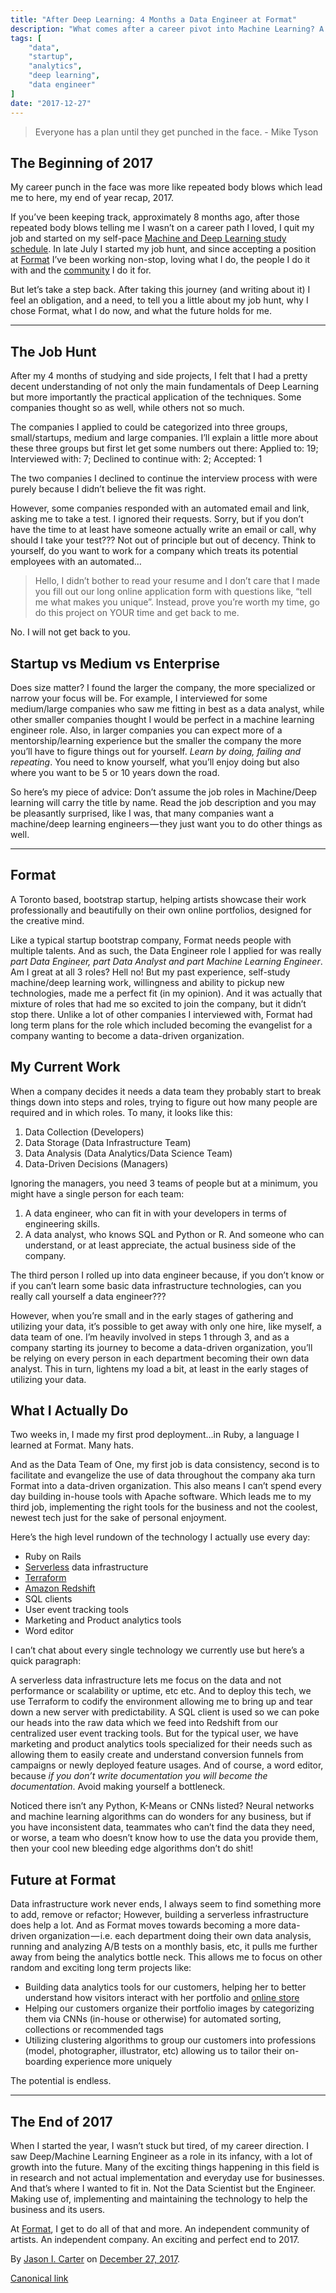```yaml
---
title: "After Deep Learning: 4 Months a Data Engineer at Format"
description: "What comes after a career pivot into Machine Learning? A career in Data Engineering at Format"
tags: [
    "data",
    "startup",
    "analytics",
    "deep learning",
    "data engineer"
]
date: "2017-12-27"
---
```


> Everyone has a plan until they get punched in the face.
> \- Mike Tyson

## The Beginning of 2017

My career punch in the face was more like repeated body blows which lead me to here, my end of year recap, 2017.

If you’ve been keeping track, approximately 8 months ago, after those repeated body blows telling me I wasn’t on a career path I loved, I quit my job and started on my self-pace [Machine and Deep Learning study schedule](https://towardsdatascience.com/4-months-of-machine-deep-learning-89f6ab56a2fd). In late July I started my job hunt, and since accepting a position at [Format](https://www.format.com) I’ve been working non-stop, loving what I do, the people I do it with and the [community](https://www.format.com/magazine) I do it for.

But let’s take a step back. After taking this journey (and writing about it) I feel an obligation, and a need, to tell you a little about my job hunt, why I chose Format, what I do now, and what the future holds for me.

* * *

## The Job Hunt

After my 4 months of studying and side projects, I felt that I had a pretty decent understanding of not only the main fundamentals of Deep Learning but more importantly the practical application of the techniques. Some companies thought so as well, while others not so much.

The companies I applied to could be categorized into three groups, small/startups, medium and large companies. I’ll explain a little more about these three groups but first let get some numbers out there: Applied to: 19; Interviewed with: 7; Declined to continue with: 2; Accepted: 1

The two companies I declined to continue the interview process with were purely because I didn’t believe the fit was right.

However, some companies responded with an automated email and link, asking me to take a test. I ignored their requests. Sorry, but if you don’t have the time to at least have someone actually write an email or call, why should I take your test??? Not out of principle but out of decency. Think to yourself, do you want to work for a company which treats its potential employees with an automated…

> Hello, I didn’t bother to read your resume and I don’t care that I made you fill out our long online application form with questions like, “tell me what makes you unique”. Instead, prove you’re worth my time, go do this project on YOUR time and get back to me.

No. I will not get back to you.

## Startup vs Medium vs Enterprise

Does size matter? I found the larger the company, the more specialized or narrow your focus will be. For example, I interviewed for some medium/large companies who saw me fitting in best as a data analyst, while other smaller companies thought I would be perfect in a machine learning engineer role. Also, in larger companies you can expect more of a mentorship/learning experience but the smaller the company the more you’ll have to figure things out for yourself. _Learn by doing, failing and repeating_. You need to know yourself, what you’ll enjoy doing but also where you want to be 5 or 10 years down the road.

So here’s my piece of advice: Don’t assume the job roles in Machine/Deep learning will carry the title by name. Read the job description and you may be pleasantly surprised, like I was, that many companies want a machine/deep learning engineers — they just want you to do other things as well.

* * *

## Format

A Toronto based, bootstrap startup, helping artists showcase their work professionally and beautifully on their own online portfolios, designed for the creative mind.

Like a typical startup bootstrap company, Format needs people with multiple talents. And as such, the Data Engineer role I applied for was really _part_ _Data Engineer, part Data Analyst and part Machine Learning Engineer_. Am I great at all 3 roles? Hell no! But my past experience, self-study machine/deep learning work, willingness and ability to pickup new technologies, made me a perfect fit (in my opinion). And it was actually that mixture of roles that had me so excited to join the company, but it didn’t stop there. Unlike a lot of other companies I interviewed with, Format had long term plans for the role which included becoming the evangelist for a company wanting to become a data-driven organization.

## My Current Work

When a company decides it needs a data team they probably start to break things down into steps and roles, trying to figure out how many people are required and in which roles. To many, it looks like this:

1.  Data Collection (Developers)
2.  Data Storage (Data Infrastructure Team)
3.  Data Analysis (Data Analytics/Data Science Team)
4.  Data-Driven Decisions (Managers)

Ignoring the managers, you need 3 teams of people but at a minimum, you might have a single person for each team:

1.  A data engineer, who can fit in with your developers in terms of engineering skills.
2.  A data analyst, who knows SQL and Python or R. And someone who can understand, or at least appreciate, the actual business side of the company.

The third person I rolled up into data engineer because, if you don’t know or if you can’t learn some basic data infrastructure technologies, can you really call yourself a data engineer???

However, when you’re small and in the early stages of gathering and utilizing your data, it’s possible to get away with only one hire, like myself, a data team of one. I’m heavily involved in steps 1 through 3, and as a company starting its journey to become a data-driven organization, you’ll be relying on every person in each department becoming their own data analyst. This in turn, lightens my load a bit, at least in the early stages of utilizing your data.

## What I Actually Do

Two weeks in, I made my first prod deployment…in Ruby, a language I learned at Format. Many hats.

And as the Data Team of One, my first job is data consistency, second is to facilitate and evangelize the use of data throughout the company aka turn Format into a data-driven organization. This also means I can’t spend every day building in-house tools with Apache software. Which leads me to my third job, implementing the right tools for the business and not the coolest, newest tech just for the sake of personal enjoyment.

Here’s the high level rundown of the technology I actually use every day:

*   Ruby on Rails
*   [Serverless](https://en.wikipedia.org/wiki/Serverless_computing) data infrastructure
*   [Terraform](https://www.terraform.io/)
*   [Amazon Redshift](https://en.wikipedia.org/wiki/Amazon_Redshift)
*   SQL clients
*   User event tracking tools
*   Marketing and Product analytics tools
*   Word editor

I can’t chat about every single technology we currently use but here’s a quick paragraph:

A serverless data infrastructure lets me focus on the data and not performance or scalability or uptime, etc etc. And to deploy this tech, we use Terraform to codify the environment allowing me to bring up and tear down a new server with predictability. A SQL client is used so we can poke our heads into the raw data which we feed into Redshift from our centralized user event tracking tools. But for the typical user, we have marketing and product analytics tools specialized for their needs such as allowing them to easily create and understand conversion funnels from campaigns or newly deployed feature usages. And of course, a word editor, because _if you don’t write documentation you will become the documentation_. Avoid making yourself a bottleneck.

Noticed there isn’t any Python, K-Means or CNNs listed? Neural networks and machine learning algorithms can do wonders for any business, but if you have inconsistent data, teammates who can’t find the data they need, or worse, a team who doesn’t know how to use the data you provide them, then your cool new bleeding edge algorithms don’t do shit!

## Future at Format

Data infrastructure work never ends, I always seem to find something more to add, remove or refactor; However, building a serverless infrastructure does help a lot. And as Format moves towards becoming a more data-driven organization — i.e. each department doing their own data analysis, running and analyzing A/B tests on a monthly basis, etc, it pulls me further away from being the analytics bottle neck. This allows me to focus on other random and exciting long term projects like:

*   Building data analytics tools for our customers, helping her to better understand how visitors interact with her portfolio and [online store](https://www.format.com/features/store)
*   Helping our customers organize their portfolio images by categorizing them via CNNs (in-house or otherwise) for automated sorting, collections or recommended tags
*   Utilizing clustering algorithms to group our customers into professions (model, photographer, illustrator, etc) allowing us to tailor their on-boarding experience more uniquely

The potential is endless.

* * *

## The End of 2017

When I started the year, I wasn’t stuck but tired, of my career direction. I saw Deep/Machine Learning Engineer as a role in its infancy, with a lot of growth into the future. Many of the exciting things happening in this field is in research and not actual implementation and everyday use for businesses. And that’s where I wanted to fit in. Not the Data Scientist but the Engineer. Making use of, implementing and maintaining the technology to help the business and its users.

At [Format](https://www.format.com), I get to do all of that and more. An independent community of artists. An independent company. An exciting and perfect end to 2017.

By [Jason I. Carter](https://medium.com/@jasonicarter) on [December 27, 2017](https://medium.com/p/1c43731bc489).

[Canonical link](https://medium.com/@jasonicarter/after-deep-learning-4-months-a-data-engineer-at-format-1c43731bc489)